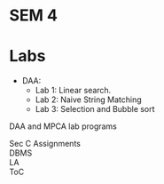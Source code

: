 # SEM 4  
  
# Labs  
  
- DAA:  
  - Lab 1: Linear search.  
  - Lab 2: Naive String Matching  
  - Lab 3: Selection and Bubble sort  
 
DAA and MPCA lab programs  


  
  Sec C Assignments  
  DBMS  
  LA  
  ToC
    
